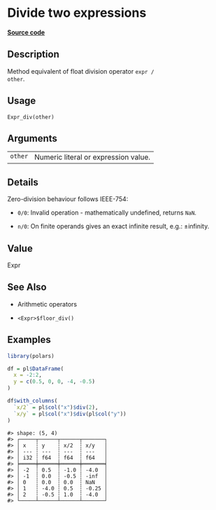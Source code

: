 

# Divide two expressions

[**Source code**](https://github.com/pola-rs/r-polars/tree/main/R/expr__expr.R#L256)

## Description

Method equivalent of float division operator <code>expr / other</code>.

## Usage

<pre><code class='language-R'>Expr_div(other)
</code></pre>

## Arguments

<table>
<tr>
<td style="white-space: nowrap; font-family: monospace; vertical-align: top">
<code id="other">other</code>
</td>
<td>
Numeric literal or expression value.
</td>
</tr>
</table>

## Details

Zero-division behaviour follows IEEE-754:

<ul>
<li>

<code>0/0</code>: Invalid operation - mathematically undefined, returns
<code>NaN</code>.

</li>
<li>

<code>n/0</code>: On finite operands gives an exact infinite result,
e.g.: ±infinity.

</li>
</ul>

## Value

Expr

## See Also

<ul>
<li>

Arithmetic operators

</li>
<li>

<code>\<Expr\>$floor_div()</code>

</li>
</ul>

## Examples

``` r
library(polars)

df = pl$DataFrame(
  x = -2:2,
  y = c(0.5, 0, 0, -4, -0.5)
)

df$with_columns(
  `x/2` = pl$col("x")$div(2),
  `x/y` = pl$col("x")$div(pl$col("y"))
)
```

    #> shape: (5, 4)
    #> ┌─────┬──────┬──────┬───────┐
    #> │ x   ┆ y    ┆ x/2  ┆ x/y   │
    #> │ --- ┆ ---  ┆ ---  ┆ ---   │
    #> │ i32 ┆ f64  ┆ f64  ┆ f64   │
    #> ╞═════╪══════╪══════╪═══════╡
    #> │ -2  ┆ 0.5  ┆ -1.0 ┆ -4.0  │
    #> │ -1  ┆ 0.0  ┆ -0.5 ┆ -inf  │
    #> │ 0   ┆ 0.0  ┆ 0.0  ┆ NaN   │
    #> │ 1   ┆ -4.0 ┆ 0.5  ┆ -0.25 │
    #> │ 2   ┆ -0.5 ┆ 1.0  ┆ -4.0  │
    #> └─────┴──────┴──────┴───────┘
